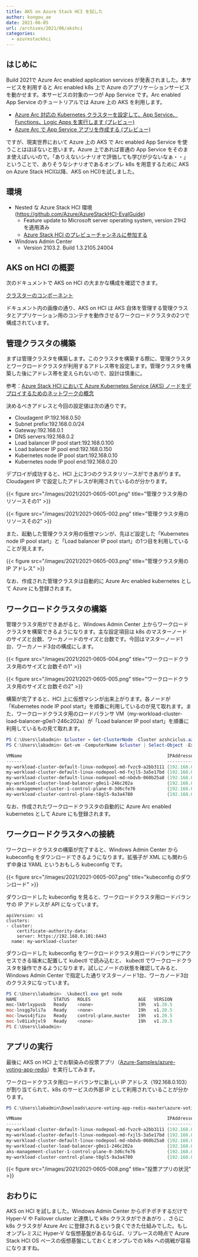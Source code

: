 ```yaml
---
title: AKS on Azure Stack HCI を試した
author: kongou_ae
date: 2021-06-05
url: /archives/2021/06/akshci
categories:
  - azurestackhci
---
```


## はじめに

Build 2021で Azure Arc enabled application services が発表されました。本サービスを利用すると Arc enabled k8s 上で Azure のアプリケーションサービスを動かせます。本サービスの対象の一つが App Service です。Arc enabled App Service のチュートリアルでは Azure 上の AKS を利用します。

- [Azure Arc 対応の Kubernetes クラスターを設定して、App Service、Functions、Logic Apps を実行します (プレビュー)](https://docs.microsoft.com/ja-jp/azure/app-service/manage-create-arc-environment)
- [Azure Arc で App Service アプリを作成する (プレビュー)](https://docs.microsoft.com/ja-jp/azure/app-service/quickstart-arc)

ですが、現実世界において Azure 上の AKS で Arc enabled App Service を使うことはほぼないと思います。Azure 上であれば普通の App Service をそのまま使えばいいので。「ありえないシナリオで評価しても学びが少ないなぁ・・」ということで、ありそうなシナリオであるオンプレ k8s を用意するために AKS on Azure Stack HCI(以降、AKS on HCI)を試しました。

## 環境

- Nested な Azure Stack HCI 環境(https://github.com/Azure/AzureStackHCI-EvalGuide)
  - Feature update to Microsoft server operating system, version 21H2 を適用済み
  - [Azure Stack HCI のプレビューチャンネルに参加する](https://blog.aimless.jp/archives/2021/05/update-azurestackhci-to-21h2)
- Windows Admin Center 
  - Version 2103.2. Build 1.3.2105.24004

## AKS on HCI の概要

次のドキュメントで AKS on HCI の大まかな構成を確認できます。

[クラスターのコンポーネント](https://docs.microsoft.com/ja-jp/azure-stack/aks-hci/kubernetes-concepts#cluster-components)

ドキュメント内の画像の通り、AKS on HCI は AKS 自体を管理する管理クラスタとアプリケーション用のコンテナを動作させるワークロードクラスタの2つで構成されています。

## 管理クラスタの構築

まずは管理クラスタを構築します。このクラスタを構築する際に、管理クラスタとワークロードクラスタが利用するアドレス帯を設定します。管理クラスタを構築した後にアドレス帯を変えられないので、設計は慎重に。

参考：[Azure Stack HCI において Azure Kubernetes Service (AKS) ノードをデプロイするためのネットワークの概念](https://docs.microsoft.com/ja-jp/azure-stack/aks-hci/concepts-node-networking)

決めるべきアドレスと今回の設定値は次の通りです。

- Cloudagent IP:192.168.0.50
- Subnet prefix:192.168.0.0/24
- Gateway:192.168.0.1
- DNS servers:192.168.0.2
- Load balancer IP pool start:192.168.0.100
- Load balancer IP pool end:192.168.0.150
- Kubernetes node IP pool start:192.168.0.10
- Kubernetes node IP pool end:192.168.0.20

デプロイが成功すると、HCI 上に3つのクラスタリソースができあがります。Cloudagent IP で設定したアドレスが利用されているのが分かります。

{{< figure src="/images/2021/2021-0605-001.png" title="管理クラスタ用のリソースその1" >}}

{{< figure src="/images/2021/2021-0605-002.png" title="管理クラスタ用のリソースその2" >}}

また、起動した管理クラスタ用の仮想マシンが、先ほど設定した「Kubernetes node IP pool start」と「Load balancer IP pool start」の1つ目を利用していることが見えます。

{{< figure src="/images/2021/2021-0605-003.png" title="管理クラスタ用の IP アドレス" >}}

なお、作成された管理クラスタは自動的に Azure Arc enabled kubernetes として Azure にも登録されます。

## ワークロードクラスタの構築

管理クラスタ用ができあがると、Windows Admin Center 上からワークロードクラスタを構築できるようになります。主な設定項目は k8s のマスターノードのサイズと台数、ワーカノードのサイズと台数です。今回はマスターノード1台、ワーカノード3台の構成にします。

{{< figure src="/images/2021/2021-0605-004.png" title="ワークロードクラスタ用のサイズと台数その1" >}}

{{< figure src="/images/2021/2021-0605-005.png" title="ワークロードクラスタ用のサイズと台数その2" >}}

構築が完了すると、HCI 上に仮想マシンが出来上がります。各ノードが「Kubernetes node IP pool start」を順番に利用しているのが見て取れます。また、ワークロードクラスタ用のロードバランサ VM（my-workload-cluster-load-balancer-g0ei1-246c202a）が「Load balancer IP pool start」を順番に利用しているもの見て取れます。

```powershell
PS C:\Users\labadmin> $cluster = Get-ClusterNode -Cluster azshciclus.azshci.local
PS C:\Users\labadmin> Get-vm -ComputerName $cluster | Select-Object -ExpandProperty NetworkAdapters | Select-Object VMName,IPAddresses | ft -auto

VMName                                                       IPAddresses
------                                                       -----------
my-workload-cluster-default-linux-nodepool-md-fvzc9-a2bb3111 {192.168.0.13, fe80::ec:ff:fe05:3}
my-workload-cluster-default-linux-nodepool-md-fxjl5-3a5e17bd {192.168.0.14, fe80::ec:ff:fe05:4}
my-workload-cluster-default-linux-nodepool-md-nbdvb-060b25a8 {192.168.0.15, fe80::ec:ff:fe05:5}
my-workload-cluster-load-balancer-g0ei1-246c202a             {192.168.0.11, 192.168.0.101, fe80::ec:ff:fe05:1}
aks-management-cluster-1-control-plane-0-3d6cfe76            {192.168.0.10, 192.168.0.100, fe80::ec:ff:fe05:0}
my-workload-cluster-control-plane-t8gl5-9a3a4780             {192.168.0.12, fe80::ec:ff:fe05:2}
```

なお、作成されたワークロードクラスタの自動的に Azure Arc enabled kubernetes として Azure にも登録されます。

## ワークロードクラスタへの接続

ワークロードクラスタの構築が完了すると、Windows Admin Center から kubeconfig をダウンロードできるようになります。拡張子が XML にも関わらず中身は YAML というおもしろ kubeconfig です。

{{< figure src="/images/2021/2021-0605-007.png" title="kubeconfig のダウンロード" >}}

ダウンロードした kubeconfig を見ると、ワークロードクラスタ用ロードバランサの IP アドレスが API になっています。

```
apiVersion: v1
clusters:
- cluster:
    certificate-authority-data: 
    server: https://192.168.0.101:6443
  name: my-workload-cluster
```

ダウンロードした kubeconfig をワークロードクラスタ用ロードバランサにアクセスできる端末に配置して kubectl で読み込むと、 kubectl でワークロードクラスタを操作できるようになります。試しにノードの状態を確認してみると、Windows Admin Center で指定した通りマスターノード1台、ワーカノード3台のクラスタになっています。

```powershell
PS C:\Users\labadmin> .\kubectl.exe get node
NAME              STATUS   ROLES                  AGE   VERSION
moc-lk0rlxypusb   Ready    <none>                 19h   v1.20.5
moc-lnsgg7oli7a   Ready    <none>                 19h   v1.20.5
moc-lnwss4jfizu   Ready    control-plane,master   19h   v1.20.5
moc-lv01ixhjvl9   Ready    <none>                 19h   v1.20.5
PS C:\Users\labadmin>
```

## アプリの実行

最後に AKS on HCI 上でお馴染みの投票アプリ（[Azure-Samples/azure-voting-app-redis](https://github.com/Azure-Samples/azure-voting-app-redis)）を実行してみます。

ワークロードクラスタ用ロードバランサに新しい IP アドレス（192.168.0.103）が割り当てられて、k8s のサービスの外部 IP として利用されていることが分かります。

```powershell
PS C:\Users\labadmin\Downloads\azure-voting-app-redis-master\azure-voting-app-redis-master> Get-vm -ComputerName $cluster | Select-Object -ExpandProperty NetworkAdapters | Select-Object VMName,IPAddresses | ft -auto

VMName                                                       IPAddresses
------                                                       -----------
my-workload-cluster-default-linux-nodepool-md-fvzc9-a2bb3111 {192.168.0.13, fe80::ec:ff:fe05:3}
my-workload-cluster-default-linux-nodepool-md-fxjl5-3a5e17bd {192.168.0.14, fe80::ec:ff:fe05:4}
my-workload-cluster-default-linux-nodepool-md-nbdvb-060b25a8 {192.168.0.15, fe80::ec:ff:fe05:5}
my-workload-cluster-load-balancer-g0ei1-246c202a             {192.168.0.11, 192.168.0.101, 192.168.0.102, 192.168.0.103...}
aks-management-cluster-1-control-plane-0-3d6cfe76            {192.168.0.10, 192.168.0.100, fe80::ec:ff:fe05:0}
my-workload-cluster-control-plane-t8gl5-9a3a4780             {192.168.0.12, fe80::ec:ff:fe05:2}
```

{{< figure src="/images/2021/2021-0605-008.png" title="投票アプリの状況" >}}


## おわりに

AKS on HCI を試しました。Windows Admin Center からポチポチするだけで Hyper-V や Failover cluster と連携して k8s クラスタができあがり 、さらに k8s クラスタが Azure Arc に登録されるという良くできた仕組みでした。もしオンプレミスに Hyper-V な仮想基盤があるならば、リプレースの時点で Azure Stack HCI OS ベースの仮想基盤にしておくとオンプレでの k8s への挑戦が容易になりますね。
